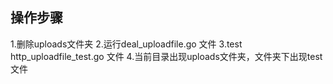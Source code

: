 ## 操作步骤

1.删除uploads文件夹
2.运行deal_uploadfile.go 文件
3.test http_uploadfile_test.go 文件
4.当前目录出现uploads文件夹，文件夹下出现test文件
